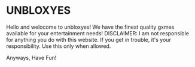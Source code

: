 # UNBLOXYES
Hello and welocome to unbloxyes!
We have the finest quality gxmes available for your entertainment needs!
DISCLAIMER: I am not responsible for anything you do with this website.
If you get in trouble, it's your responsibility. Use this only when allowed.

Anyways, Have Fun!
